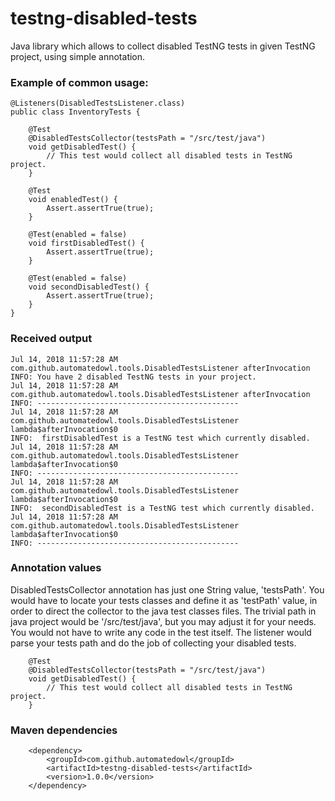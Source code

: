 # testng-disabled-tests

Java library which allows to collect disabled TestNG tests in given TestNG project, using simple annotation.

### Example of common usage:

```
@Listeners(DisabledTestsListener.class)
public class InventoryTests {

    @Test
    @DisabledTestsCollector(testsPath = "/src/test/java")
    void getDisabledTest() {
        // This test would collect all disabled tests in TestNG project.
    }

    @Test
    void enabledTest() {
        Assert.assertTrue(true);
    }

    @Test(enabled = false)
    void firstDisabledTest() {
        Assert.assertTrue(true);
    }

    @Test(enabled = false)
    void secondDisabledTest() {
        Assert.assertTrue(true);
    }
}
```

### Received output

```
Jul 14, 2018 11:57:28 AM com.github.automatedowl.tools.DisabledTestsListener afterInvocation
INFO: You have 2 disabled TestNG tests in your project.
Jul 14, 2018 11:57:28 AM com.github.automatedowl.tools.DisabledTestsListener afterInvocation
INFO: ---------------------------------------------
Jul 14, 2018 11:57:28 AM com.github.automatedowl.tools.DisabledTestsListener lambda$afterInvocation$0
INFO:  firstDisabledTest is a TestNG test which currently disabled.
Jul 14, 2018 11:57:28 AM com.github.automatedowl.tools.DisabledTestsListener lambda$afterInvocation$0
INFO: ---------------------------------------------
Jul 14, 2018 11:57:28 AM com.github.automatedowl.tools.DisabledTestsListener lambda$afterInvocation$0
INFO:  secondDisabledTest is a TestNG test which currently disabled.
Jul 14, 2018 11:57:28 AM com.github.automatedowl.tools.DisabledTestsListener lambda$afterInvocation$0
INFO: ---------------------------------------------

```
### Annotation values

DisabledTestsCollector annotation has just one String value, 'testsPath'.
You would have to locate your tests classes and define it as 'testPath' value,
in order to direct the collector to the java test classes files. 
The trivial path in java project would be '/src/test/java', but you may adjust it for your needs. 
You would not have to write any code in the test itself. The listener would parse your tests path and do the job of collecting your disabled tests.  

```
    @Test
    @DisabledTestsCollector(testsPath = "/src/test/java")
    void getDisabledTest() {
        // This test would collect all disabled tests in TestNG project.
    }
```

### Maven dependencies

```
    <dependency>
        <groupId>com.github.automatedowl</groupId>
        <artifactId>testng-disabled-tests</artifactId>
        <version>1.0.0</version>
    </dependency>
```
